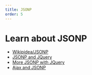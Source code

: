 ```yaml
---
title: JSONP
order: 5
---
```

# Learn about JSONP

- [Wikipidea/JSONP](https://en.wikipedia.org/wiki/JSONP)
- [JSONP and JQuery](https://learn.jquery.com/ajax/working-with-jsonp)
- [More JSONP with JQuery](http://api.jquery.com/jquery.getjson/#jsonp)
- [Ajax and JSONP](http://stackoverflow.com/questions/5943630/basic-example-of-using-ajax-with-jsonp)

